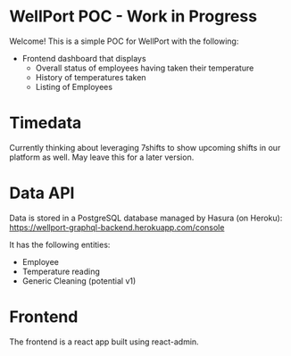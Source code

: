 # WellPort POC - Work in Progress

Welcome! This is a simple POC for WellPort with the following:
* Frontend dashboard that displays
    * Overall status of employees having taken their temperature
    * History of temperatures taken
    * Listing of Employees

# Timedata
Currently thinking about leveraging 7shifts to show upcoming shifts in our platform as well. May leave this for a later version.

# Data API
Data is stored in a PostgreSQL database managed by Hasura (on Heroku):
https://wellport-graphql-backend.herokuapp.com/console

It has the following entities:
* Employee
* Temperature reading
* Generic Cleaning (potential v1)

# Frontend
The frontend is a react app built using react-admin.

